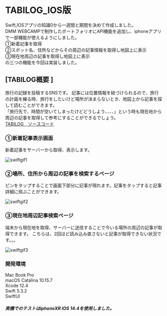 # TABILOG_IOS版　
Swift,IOSアプリの知識0から一週間と期間を決めて作成しました。</br>
DMM WEBCAMPで制作したポートフォリオにAPI機能を追加し、iphoneアプリで一部機能が使えるようにしました。</br>
①新着記事を取得</br>
②スポット名、住所などからその周辺の記事情報を取得し地図上に表示</br>
③現在地周辺の記事を取得し地図上に表示<br/>
の三つの機能を今回は実装しました。
## [TABILOG概要 ]
旅行の記録を投稿するSNSです。
記事には位置情報を紐づけられるので、旅行の計画を練る時、旅行をしたいけど場所が決まらないとき、地図上から記事を探して読むことができます。</br>
「旅行先で、時間が空いてしまったけどどうしよう、、、、」という時も現在地から周辺の記事を取得して参考にすることができるでしょう。</br>
[TABILOG　ソースコード](https://github.com/fujimorichihiro/TABILOG)

### ①新着記事表示画面
新着記事をサーバーから取得、表示します。


![swiftgif1](https://user-images.githubusercontent.com/62407835/109243776-de5f3480-7820-11eb-9f11-d00626817583.gif)




### ②場所、住所から周辺の記事を検索するページ
ピンをタップすることで画面下部分に記事が現れます。記事をタップすると記事詳細に飛ぶことができます。



![swiftgif2](https://user-images.githubusercontent.com/62407835/109244261-bde3aa00-7821-11eb-9ff1-c6a2f0ef560e.gif)


### ③現在地周辺記事検索ページ
端末から現在地を取得、サーバーに送信することで今いる場所の周辺の記事が取得できます。
こちらは、2回ほど読み込み直さないと記事が取得できない状況です。。。


![swiftgif3](https://user-images.githubusercontent.com/62407835/109245990-c8ec0980-7824-11eb-9eeb-cb5926d29cd4.gif)



### 開発環境
Mac Book Pro</br>
macOS Catalina 10.15.7</br>
Xcode 12.4</br>
Swift 5.3.2</br>
SwiftUI</br>
##### 実機でのテストはiphoneXR IOS 14.4を使用しました。
